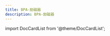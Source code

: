 ```yaml
---
title: BPA-励磁器
description: BPA-励磁器
---
```


import DocCardList from '@theme/DocCardList';

<DocCardList />